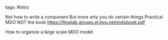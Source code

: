 tags: #intro

Not how to write a component
But more *why* you do certain things
Practical MDO
NOT the book
https://flowlab.groups.et.byu.net/mdobook.pdf

How to organize a large scale MDO model
